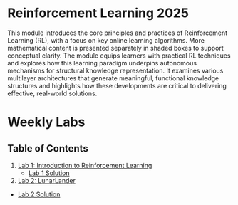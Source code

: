Reinforcement Learning 2025
=======================================

This module introduces the core principles and practices of Reinforcement Learning (RL), with a focus on key online learning algorithms. More mathematical content is presented separately in shaded boxes to support conceptual clarity. The module equips learners with practical RL techniques and explores how this learning paradigm underpins autonomous mechanisms for structural knowledge representation. It examines various multilayer architectures that generate meaningful, functional knowledge structures and highlights how these developments are critical to delivering effective, real-world solutions.
 


# Weekly Labs

## Table of Contents

1. [Lab 1: Introduction to Reinforcement Learning](/Labs/RL_Lab_Setup.md)  
    - [Lab 1 Solution](Labs/gym_intro.ipynb)
2. [Lab 2: LunarLander](Labs/RL_Lab2_LunarLander.md)
- [Lab 2 Solution](Labs/RL_Lab2_LunarLander.md)
